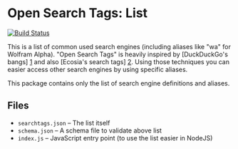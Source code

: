 # Open Search Tags: List

[![Build Status](https://travis-ci.org/searchtags/searchtags.svg?branch=master)](https://travis-ci.org/searchtags/searchtags)

This is a list of common used search engines (including aliases like "wa" for Wolfram Alpha).
"Open Search Tags" is heavily inspired by [DuckDuckGo's bangs] [1] and also [Ecosia's search tags] [2].
Using those techniques you can easier access other search engines by using specific aliases.

This package contains only the list of search engine definitions and aliases.

## Files

* `searchtags.json` – The list itself
* `schema.json` – A schema file to validate above list
* `index.js` – JavaScript entry point (to use the list easier in NodeJS)

[1]: https://duckduckgo.com/bang  "DuckDuckGo's bangs"
[2]: https://ecosia.zendesk.com/hc/en-us/articles/201657321-What-are-search-tags- "Ecosia search tags"
